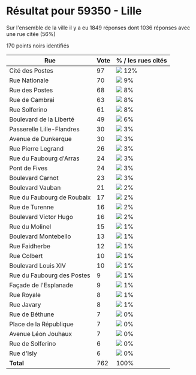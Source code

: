 # Résultat pour 59350 - Lille

Sur l'ensemble de la ville il y a eu 1849 réponses dont 1036 réponses avec une rue citée (56%)

170 points noirs identifiés

| Rue | Vote | % / les rues cités|
|-----|------|-------------------|
| Cité des Postes | 97 | <img src="../../img/bar_12.gif" />&nbsp;12%|
| Rue Nationale | 70 | <img src="../../img/bar_9.gif" />&nbsp;9%|
| Rue des Postes | 68 | <img src="../../img/bar_8.gif" />&nbsp;8%|
| Rue de Cambrai | 63 | <img src="../../img/bar_8.gif" />&nbsp;8%|
| Rue Solferino | 61 | <img src="../../img/bar_8.gif" />&nbsp;8%|
| Boulevard de la Liberté | 49 | <img src="../../img/bar_6.gif" />&nbsp;6%|
| Passerelle Lille-Flandres | 30 | <img src="../../img/bar_3.gif" />&nbsp;3%|
| Avenue de Dunkerque | 30 | <img src="../../img/bar_3.gif" />&nbsp;3%|
| Rue Pierre Legrand | 26 | <img src="../../img/bar_3.gif" />&nbsp;3%|
| Rue du Faubourg d'Arras | 24 | <img src="../../img/bar_3.gif" />&nbsp;3%|
| Pont de Fives | 24 | <img src="../../img/bar_3.gif" />&nbsp;3%|
| Boulevard Carnot | 23 | <img src="../../img/bar_3.gif" />&nbsp;3%|
| Boulevard Vauban | 21 | <img src="../../img/bar_2.gif" />&nbsp;2%|
| Rue du Faubourg de Roubaix | 17 | <img src="../../img/bar_2.gif" />&nbsp;2%|
| Rue de Turenne | 16 | <img src="../../img/bar_2.gif" />&nbsp;2%|
| Boulevard Victor Hugo | 16 | <img src="../../img/bar_2.gif" />&nbsp;2%|
| Rue du Molinel | 15 | <img src="../../img/bar_1.gif" />&nbsp;1%|
| Boulevard Montebello | 13 | <img src="../../img/bar_1.gif" />&nbsp;1%|
| Rue Faidherbe | 12 | <img src="../../img/bar_1.gif" />&nbsp;1%|
| Rue Colbert | 10 | <img src="../../img/bar_1.gif" />&nbsp;1%|
| Boulevard Louis XIV | 10 | <img src="../../img/bar_1.gif" />&nbsp;1%|
| Rue du Faubourg des Postes | 9 | <img src="../../img/bar_1.gif" />&nbsp;1%|
| Façade de l'Esplanade | 9 | <img src="../../img/bar_1.gif" />&nbsp;1%|
| Rue Royale | 8 | <img src="../../img/bar_1.gif" />&nbsp;1%|
| Rue Javary | 8 | <img src="../../img/bar_1.gif" />&nbsp;1%|
| Rue de Béthune | 7 | <img src="../../img/bar_0.gif" />&nbsp;0%|
| Place de la République | 7 | <img src="../../img/bar_0.gif" />&nbsp;0%|
| Avenue Léon Jouhaux | 7 | <img src="../../img/bar_0.gif" />&nbsp;0%|
| Rue de Solferino | 6 | <img src="../../img/bar_0.gif" />&nbsp;0%|
| Rue d'Isly | 6 | <img src="../../img/bar_0.gif" />&nbsp;0%|
| **Total** | 762 | 100%|
